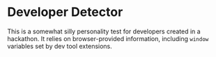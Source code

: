 # Developer Detector
This is a somewhat silly personality test for developers created in a hackathon.
It relies on browser-provided information, including `window` variables set by dev tool extensions.
